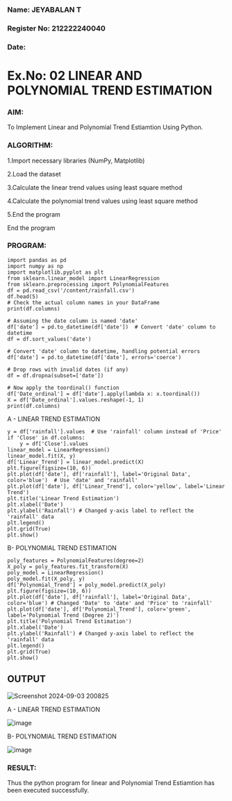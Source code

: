 ### Name: JEYABALAN T
### Register No: 212222240040
### Date:
# Ex.No: 02 LINEAR AND POLYNOMIAL TREND ESTIMATION
### AIM:
To Implement Linear and Polynomial Trend Estiamtion Using Python.

### ALGORITHM:
1.Import necessary libraries (NumPy, Matplotlib)

2.Load the dataset

3.Calculate the linear trend values using least square method

4.Calculate the polynomial trend values using least square method

5.End the program

End the program
### PROGRAM:
```
import pandas as pd
import numpy as np
import matplotlib.pyplot as plt
from sklearn.linear_model import LinearRegression
from sklearn.preprocessing import PolynomialFeatures
df = pd.read_csv('/content/rainfall.csv')
df.head(5)
# Check the actual column names in your DataFrame
print(df.columns)

# Assuming the date column is named 'date' 
df['date'] = pd.to_datetime(df['date'])  # Convert 'date' column to datetime
df = df.sort_values('date')

# Convert 'date' column to datetime, handling potential errors
df['date'] = pd.to_datetime(df['date'], errors='coerce')

# Drop rows with invalid dates (if any)
df = df.dropna(subset=['date'])

# Now apply the toordinal() function
df['Date_ordinal'] = df['date'].apply(lambda x: x.toordinal())
X = df['Date_ordinal'].values.reshape(-1, 1)
print(df.columns)

```
A - LINEAR TREND ESTIMATION
```
y = df['rainfall'].values  # Use 'rainfall' column instead of 'Price'
if 'Close' in df.columns:
    y = df['Close'].values
linear_model = LinearRegression()
linear_model.fit(X, y)
df['Linear_Trend'] = linear_model.predict(X)
plt.figure(figsize=(10, 6))
plt.plot(df['date'], df['rainfall'], label='Original Data', color='blue')  # Use 'date' and 'rainfall'
plt.plot(df['date'], df['Linear_Trend'], color='yellow', label='Linear Trend')
plt.title('Linear Trend Estimation')
plt.xlabel('Date')
plt.ylabel('Rainfall') # Changed y-axis label to reflect the 'rainfall' data
plt.legend()
plt.grid(True)
plt.show()
```

B- POLYNOMIAL TREND ESTIMATION
```
poly_features = PolynomialFeatures(degree=2)
X_poly = poly_features.fit_transform(X)
poly_model = LinearRegression()
poly_model.fit(X_poly, y)
df['Polynomial_Trend'] = poly_model.predict(X_poly)
plt.figure(figsize=(10, 6))
plt.plot(df['date'], df['rainfall'], label='Original Data', color='blue') # Changed 'Date' to 'date' and 'Price' to 'rainfall'
plt.plot(df['date'], df['Polynomial_Trend'], color='green', label='Polynomial Trend (Degree 2)')
plt.title('Polynomial Trend Estimation')
plt.xlabel('Date')
plt.ylabel('Rainfall') # Changed y-axis label to reflect the 'rainfall' data
plt.legend()
plt.grid(True)
plt.show()
```

## OUTPUT 

![Screenshot 2024-09-03 200825](https://github.com/user-attachments/assets/66412a24-df14-481d-a420-cbc066c93d1a)

A - LINEAR TREND ESTIMATION

![image](https://github.com/user-attachments/assets/e06f0a53-a05f-4580-aabc-84ae3669183c)

B- POLYNOMIAL TREND ESTIMATION

![image](https://github.com/user-attachments/assets/694358cb-f5d0-4542-809a-88dcd284d1c8)



### RESULT:
Thus the python program for linear and Polynomial Trend Estiamtion has been executed successfully.
